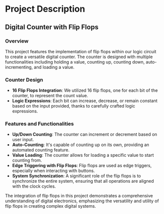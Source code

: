 # Project Description

## Digital Counter with Flip Flops

### Overview
This project features the implementation of flip flops within our logic circuit to create a versatile digital counter. The counter is designed with multiple functionalities including holding a value, counting up, counting down, auto-incrementing, and loading a value.

### Counter Design
- **16 Flip Flops Integration**: We utilized 16 flip flops, one for each bit of the counter, to represent the count value.
- **Logic Expressions**: Each bit can increase, decrease, or remain constant based on the input provided, thanks to carefully crafted logic expressions.

### Features and Functionalities
- **Up/Down Counting**: The counter can increment or decrement based on user input.
- **Auto-Counting**: It's capable of counting up on its own, providing an automated counting feature.
- **Value Loading**: The counter allows for loading a specific value to start counting from.
- **Edge Triggering with Flip Flops**: Flip flops are used as edge triggers, especially when interacting with buttons.
- **System Synchronization**: A significant role of the flip flops is to synchronize the entire system, ensuring that all operations are aligned with the clock cycles.

The integration of flip flops in this project demonstrates a comprehensive understanding of digital electronics, emphasizing the versatility and utility of flip flops in creating complex digital systems.

